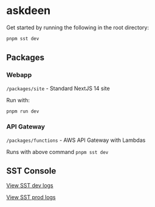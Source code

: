 # askdeen

Get started by running the following in the root directory:

```bash
pnpm sst dev
```

## Packages

### Webapp

`/packages/site` - Standard NextJS 14 site

Run with:

```bash
pnpm run dev
```

### API Gateway

`/packages/functions` - AWS API Gateway with Lambdas

Runs with above command `pnpm sst dev`

## SST Console

[View SST dev logs](https://old.console.sst.dev/askdeen/stage/stacks)

[View SST prod logs](https://console.sst.dev/askdeen)
